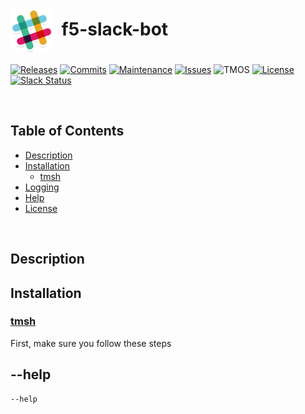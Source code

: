 # <img align="center" src="img/slack.png" height="70">&nbsp;&nbsp;f5-slack-bot
[![Releases](https://img.shields.io/github/release/ArtiomL/f5-slack-bot.svg)](https://github.com/ArtiomL/f5-slack-bot/releases)
[![Commits](https://img.shields.io/github/commits-since/ArtiomL/f5-slack-bot/v1.0.2.svg?label=commits%20since)](https://github.com/ArtiomL/f5-slack-bot/commits/master)
[![Maintenance](https://img.shields.io/maintenance/yes/2017.svg)](https://github.com/ArtiomL/f5-slack-bot/graphs/code-frequency)
[![Issues](https://img.shields.io/github/issues/ArtiomL/f5-slack-bot.svg)](https://github.com/ArtiomL/f5-slack-bot/issues)
![TMOS](https://img.shields.io/badge/tmos-13.0-ff0000.svg)
[![License](https://img.shields.io/badge/license-MIT-blue.svg)](/LICENSE)
[![Slack Status](https://f5cloudsolutions.herokuapp.com/badge.svg)](https://f5cloudsolutions.herokuapp.com)

&nbsp;&nbsp;

## Table of Contents
- [Description](#description)
- [Installation](#installation)
	- [tmsh](#tmsh)
- [Logging](#logging)
- [Help](#--help)
- [License](LICENSE)

&nbsp;&nbsp;

## Description



## Installation
### [tmsh](cfg_sync.sh)
First, make sure you follow these steps

## --help
```
--help

```
